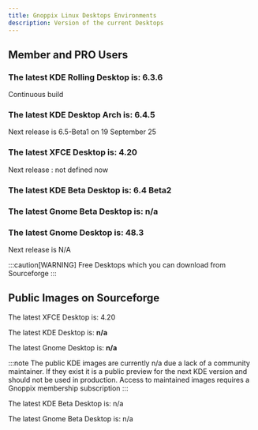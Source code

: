 ```yaml
---
title: Gnoppix Linux Desktops Environments
description: Version of the current Desktops 
---
```


## Member and PRO Users 

### The latest KDE Rolling Desktop is: 6.3.6
Continuous build

### The latest KDE Desktop Arch is: 6.4.5
Next release is 6.5-Beta1 on 19 September 25

### The latest XFCE Desktop is: 4.20
Next release : not defined now

### The latest KDE Beta Desktop is: 6.4 Beta2
### The latest Gnome Beta Desktop is: n/a

### The latest Gnome Desktop is: 48.3
Next release is N/A 




:::caution[WARNING]
Free Desktops which you can download from Sourceforge 
:::

## Public Images on Sourceforge  

The latest XFCE Desktop is: 4.20

The latest KDE Desktop is: **n/a**

The latest Gnome Desktop is: **n/a**  


:::note
The public KDE images are currently n/a due a lack of a community maintainer. If they exist it is a public preview for the next KDE version and should not be used in production. Access to maintained images requires a Gnoppix membership subscription
:::

The latest KDE Beta Desktop is: n/a

The latest Gnome Beta Desktop is: n/a

